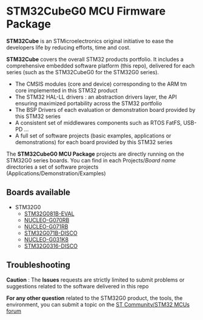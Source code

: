 # STM32CubeG0 MCU Firmware Package

**STM32Cube** is an STMicroelectronics original initiative to ease the developers life by reducing efforts, time and cost.

**STM32Cube** covers the overall STM32 products portfolio. It includes a comprehensive embedded software platform (this repo), delivered for each series (such as the STM32CubeG0 for the STM32G0 series).
   * The CMSIS modules (core and device) corresponding to the ARM tm core implemented in this STM32 product
   * The STM32 HAL-LL drivers : an abstraction drivers layer, the API ensuring maximized portability across the STM32 portfolio 
   * The BSP Drivers of each evaluation or demonstration board provided by this STM32 series 
   * A consistent set of middlewares components such as RTOS FatFS, USB-PD ...
   * A full set of software projects (basic examples, applications or demonstrations) for each board provided by this STM32 series
   
The **STM32CubeG0 MCU Package** projects are directly running on the STM32G0 series boards. You can find in each Projects/*Board name* directories a set of software projects (Applications/Demonstration/Examples)


## Boards available
  * STM32G0
    * [STM32G081B-EVAL](https://www.st.com/en/evaluation-tools/stm32g081b-eval.html)
    * [NUCLEO-G070RB](https://www.st.com/en/evaluation-tools/nucleo-g070rb.html)
    * [NUCLEO-G071RB](https://www.st.com/en/evaluation-tools/nucleo-g071rb.html)
    * [STM32G071B-DISCO](https://www.st.com/en/evaluation-tools/stm32g071b-disco.html)
    * [NUCLEO-G031K8](https://www.st.com/en/evaluation-tools/nucleo-g031k8.html)
    * [STM32G0316-DISCO](https://www.st.com/en/evaluation-tools/stm32g0316-disco.html)

## Troubleshooting

**Caution** : The **Issues** requests are strictly limited to submit problems or suggestions related to the software delivered in this repo

**For any other question** related to the STM32G0 product, the tools, the environment, you can submit a topic on the [ST Community/STM32 MCUs forum](https://community.st.com/s/group/0F90X000000AXsASAW/stm32-mcus)


